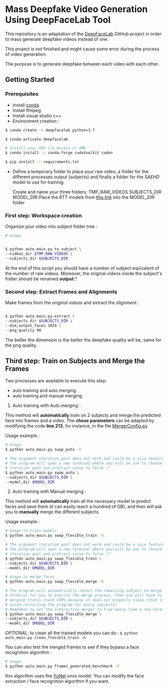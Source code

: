 # Mass Deepfake Video Generation Using DeepFaceLab Tool

This repository is an adaptation of the [DeepFaceLab](https://github.com/iperov/DeepFaceLab) GitHub project in order to mass generate deepfake videos instead of one.

This project is not finished and might cause some error during the process of video generation.

The purpose is to generate deepfake between each video with each other.

## Getting Started

### Prerequisites

- Install [conda](https://conda.io/projects/conda/en/latest/user-guide/install/index.html)
- Install ffmpeg
- Install visual studio c++
- Environment creation :

```bash
$ conda create -n deepfacelab python=3.7

$ conda activate deepfacelab

# Install your GPU lib Nvidia or AMD
$ conda install -c conda-forge cudatoolkit cudnn

$ pip install -r requirements.txt


```

- Define a temporary folder to place your raw video, a folder for the different processes output (subjects) and finally a folder for the *SAEHD* model to use for training:

    Create and name your three folders: TMP_RAW_VIDEOS SUBJECTS_DIR MODEL_DIR
    Place the RTT models from [this link](https://drive.google.com/file/d/1auhf7Wtuwygi8rGFx4EJ4OEgVp1LtQpj/view) into the MODEL_DIR folder

### First step: Workspace creation

Organize your video into subject folder tree :

```bash
# Usage


$ python auto_main.py to_subject \
--videos_dir $TMP_RAW_VIDEOS \
--subjects_dir $SUBJECTS_DIR
```

At the end of this script you should have a number of subject equivalent of the number of raw videos. Moreover, the original videos inside the subject's folder should be renamed **output.***.



### Second step: Extract Frames and Alignments

Make frames from the *original videos* and extract the *alignment* :

```bash

$ python auto_main.py extract \
--subjects_dir $SUBJECTS_DIR \
--dim_output_faces 1024 \
--png_quality 90
```

The better the dimension is the better the deepfake quality will be, same for the png quality.


## Third step: Train on Subjects and Merge the Frames

Two processes are available to execute this step:

- auto training and auto merging.
- auto training and manual merging.

1. Auto training with Auto merging :

This method will **automatically** train on 2 subjects and merge the predicted face into frames and a video. The **chose parameters** can be adapted by modifying the code **line 213**, for instance, in the file [MergerConfig.py](merger/MergerConfig.py).

Usage example :
```bash
# Usage
$ python auto_main.py swap_auto -h

# The argument iteration_goal does not work and could be a nice feature to add.
# The program will open a new terminal where you will be ask to choose the parameters, remember to change the 
# iteration goal and pretrain value to false !!
$ python auto_main.py swap_auto \
--subjects_dir $SUBJECTS_DIR \
--model_dir $MODEL_DIR
```

2. Auto training with Manual merging :

This method will **automatically** train all the necessary model to predict faces and save them (it can easily reach a hundred of GB), and then will ask you to **manually** merge the different subjects.

Usage example :

```bash
# Usage to train models
$ python auto_main.py swap_flexible_train -h

# The argument iteration_goal does not work and could be a nice feature to add.
# The program will open a new terminal where you will be ask to choose the parameters, remember to change the 
# iteration goal and pretrain value to false !!
$ python auto_main.py swap_flexible_train \
--subjects_dir $SUBJECTS_DIR \
--model_dir $MODEL_DIR
```

```bash
# Usage to merge faces
$ python auto_main.py swap_flexible_merge -h

# The program will automatically select the remaining subject to merge and will open a new 
# terminal for you te execute the merge process, then you will have to close the terminal when the 
# merging status reach 100% because it does not properly close (that is why a new terminal is needed to
# avoid restarting the program for every subjects)
# Remember to set the interactive merger to true every time a new terminal is open.
$ python auto_main.py swap_flexible_merge \
--subjects_dir $SUBJECTS_DIR \
--model_dir $MODEL_DIR
```

*OPTIONAL*: to clean all the trained models you can do : ```$ python auto_main.py clean_flexible_train -h```

You can also test the merged frames to see if they bypass a face recognition algorithm :

```bash
# Usage
$ python auto_main.py frames_generated_benchmark -h
```

this algorithm uses the [YuNet](YuNet_model_face_recognition) onxx model. You can modify the face extraction / face recognition algorithm if you want.
